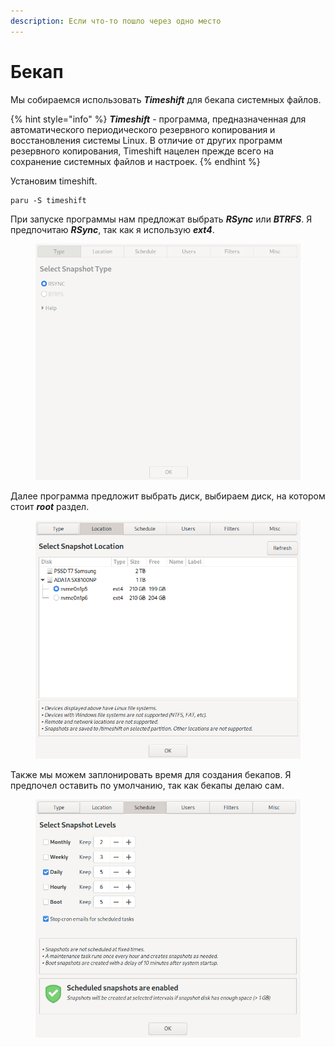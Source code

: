 ```yaml
---
description: Если что-то пошло через одно место
---
```


# Бекап

Мы собираемся использовать _**Timeshift**_ для бекапа системных файлов.

{% hint style="info" %}
_**Timeshift**_ - программа, предназначенная для автоматического периодического резервного копирования и восстановления системы Linux. В отличие от других программ резервного копирования, Timeshift нацелен прежде всего на сохранение системных файлов и настроек.
{% endhint %}

Установим timeshift.

```shell
paru -S timeshift
```

При запуске программы нам предложат выбрать _**RSync**_ или _**BTRFS**_. Я предпочитаю _**RSync**_, так как я использую _**ext4**_.&#x20;

<figure><img src="../../.gitbook/assets/image (10).png" alt=""><figcaption></figcaption></figure>

Далее программа предложит выбрать диск, выбираем диск, на котором стоит _**root**_ раздел.

<figure><img src="../../.gitbook/assets/image (9).png" alt=""><figcaption></figcaption></figure>

Также мы можем заплонировать время для создания бекапов. Я предпочел оставить по умолчанию, так как бекапы делаю сам.

<figure><img src="../../.gitbook/assets/image (1) (1).png" alt=""><figcaption></figcaption></figure>
